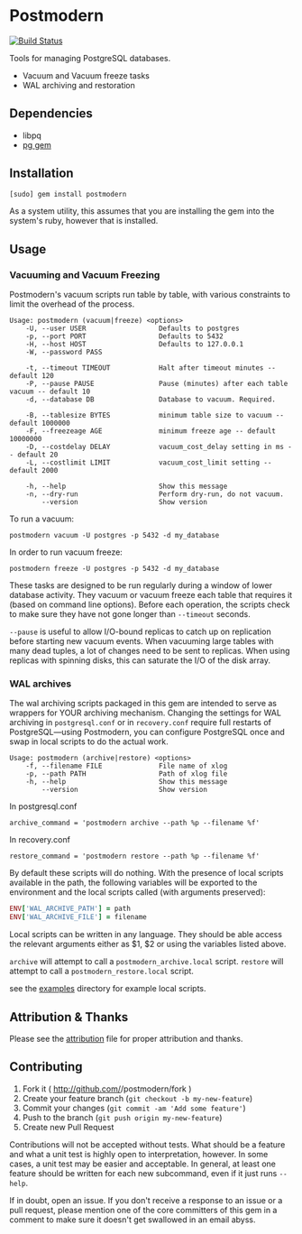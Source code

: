 Postmodern
==========

[![Build Status](https://travis-ci.org/wanelo/postmodern.svg?branch=master)](https://travis-ci.org/wanelo/postmodern)

Tools for managing PostgreSQL databases.

* Vacuum and Vacuum freeze tasks
* WAL archiving and restoration

## Dependencies

* libpq
* [pg gem](http://rubygems.org/gems/pg)

## Installation

```bash
[sudo] gem install postmodern
```

As a system utility, this assumes that you are installing the gem into
the system's ruby, however that is installed.

## Usage

### Vacuuming and Vacuum Freezing

Postmodern's vacuum scripts run table by table, with various constraints
to limit the overhead of the process.

```
Usage: postmodern (vacuum|freeze) <options>
    -U, --user USER                  Defaults to postgres
    -p, --port PORT                  Defaults to 5432
    -H, --host HOST                  Defaults to 127.0.0.1
    -W, --password PASS

    -t, --timeout TIMEOUT            Halt after timeout minutes -- default 120
    -P, --pause PAUSE                Pause (minutes) after each table vacuum -- default 10
    -d, --database DB                Database to vacuum. Required.

    -B, --tablesize BYTES            minimum table size to vacuum -- default 1000000
    -F, --freezeage AGE              minimum freeze age -- default 10000000
    -D, --costdelay DELAY            vacuum_cost_delay setting in ms -- default 20
    -L, --costlimit LIMIT            vacuum_cost_limit setting -- default 2000

    -h, --help                       Show this message
    -n, --dry-run                    Perform dry-run, do not vacuum.
        --version                    Show version
```

To run a vacuum:

```
postmodern vacuum -U postgres -p 5432 -d my_database
```

In order to run vacuum freeze:

```
postmodern freeze -U postgres -p 5432 -d my_database
```

These tasks are designed to be run regularly during a window of lower
database activity. They vacuum or vacuum freeze each table that requires
it (based on command line options). Before each operation, the scripts check
to make sure they have not gone longer than `--timeout` seconds.

`--pause` is useful to allow I/O-bound replicas to catch up on replication
before starting new vacuum events. When vacuuming large tables with many
dead tuples, a lot of changes need to be sent to replicas. When using replicas
with spinning disks, this can saturate the I/O of the disk array.

### WAL archives

The wal archiving scripts packaged in this gem are intended to serve as
wrappers for YOUR archiving mechanism. Changing the settings for WAL
archiving in `postgresql.conf` or in `recovery.conf` require full restarts
of PostgreSQL—using Postmodern, you can configure PostgreSQL once and swap
in local scripts to do the actual work.

```
Usage: postmodern (archive|restore) <options>
    -f, --filename FILE              File name of xlog
    -p, --path PATH                  Path of xlog file
    -h, --help                       Show this message
        --version                    Show version
```

In postgresql.conf

```
archive_command = 'postmodern archive --path %p --filename %f'
```

In recovery.conf

```
restore_command = 'postmodern restore --path %p --filename %f'
```

By default these scripts will do nothing. With the presence of local
scripts available in the path, the following variables will be
exported to the environment and the local scripts called (with arguments
preserved):

```ruby
ENV['WAL_ARCHIVE_PATH'] = path
ENV['WAL_ARCHIVE_FILE'] = filename
```

Local scripts can be written in any language. They should be able access
the relevant arguments either as $1, $2 or using the variables listed above.

`archive` will attempt to call a `postmodern_archive.local` script.
`restore` will attempt to call a `postmodern_restore.local` script.

see the [examples](https://github.com/wanelo/postmodern/tree/master/examples)
directory for example local scripts.

## Attribution & Thanks

Please see the [attribution](https://github.com/wanelo/postmodern/blob/master/ATTRIBUTION.md)
file for proper attribution and thanks.

## Contributing

1. Fork it ( http://github.com/<my-github-username>/postmodern/fork )
2. Create your feature branch (`git checkout -b my-new-feature`)
3. Commit your changes (`git commit -am 'Add some feature'`)
4. Push to the branch (`git push origin my-new-feature`)
5. Create new Pull Request

Contributions will not be accepted without tests. What should be a
feature and what a unit test is highly open to interpretation, however.
In some cases, a unit test may be easier and acceptable. In general,
at least one feature should be written for each new subcommand, even
if it just runs `--help`.

If in doubt, open an issue. If you don't receive a response to an issue
or a pull request, please mention one of the core committers of this
gem in a comment to make sure it doesn't get swallowed in an email abyss.

